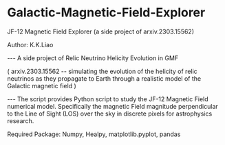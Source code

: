 # Galactic-Magnetic-Field-Explorer
JF-12 Magnetic Field Explorer (a side project of arxiv.2303.15562)


Author: K.K.Liao

--- A side project of Relic Neutrino Helicity Evolution in GMF

( arxiv.2303.15562 -- simulating the evolution of the helicity of relic neutrinos as they propagate to Earth through a realistic model of the Galactic magnetic field )

--- The script provides Python script to study the JF-12 Magnetic Field numerical model.
Specifically the magnetic Field magnitude perpendicular to the Line of Sight (LOS) over the sky in discrete pixels for astrophysics research.


Required Package: 
Numpy, Healpy, matplotlib.pyplot, pandas



